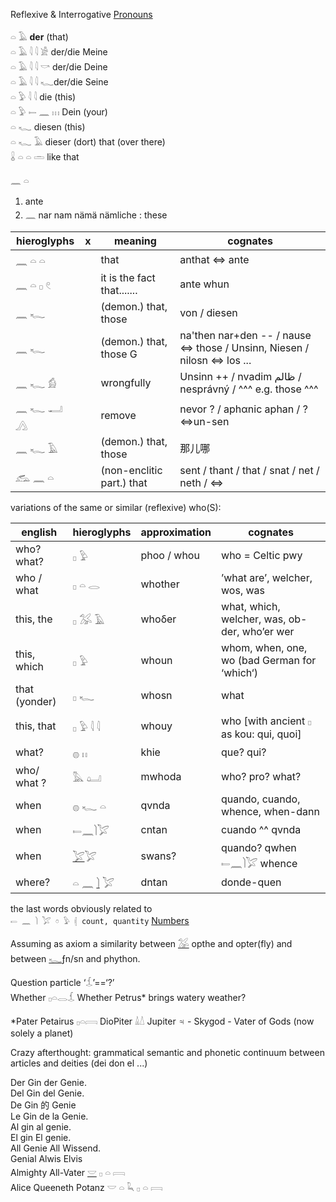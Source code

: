 Reflexive & Interrogative [Pronouns](Pronouns)  

𓏏 𓄿 **der** (that)  
𓏏 𓄿 𓇋 𓇋 𓀀 der/die Meine  
𓏏 𓄿 𓇋 𓇋 𓎡 der/die Deine  
𓏏 𓄿 𓇋 𓇋 𓆑der/die Seine  
𓏏 𓅱 𓇋 𓇋 die (this)  
𓏏 𓅱 𓍿 𓈖 𓏥 Dein (your)  
𓏏 𓆑 diesen (this)  
𓏏 𓆑 𓄿 dieser (dort) that (over there)  
𓏇 𓏏 𓏏 𓏛 like that  

𓈖 𓏏  
1) ante  
2) 𓈖 nar nam nämä nämliche : these  

|hieroglyphs|x|meaning|cognates|  
|-----------|-|-------------|--------|  
𓈖 𓏏 𓏏||that|anthat ⇔ ante  
𓈖 𓏏 𓊪 𓏲||it is the fact that.......|ante whun  
𓈖 𓆑||(demon.) that, those|  von / diesen  
𓈖 𓆑||(demon.) that, those  G|na'then nar+den -- / nause ⇔ those / Unsinn, Niesen / nilosn ⇔ los ...  
𓈖 𓆑 𓀁||wrongfully|Unsinn ++ / nvadim ظالم / nesprávný / ^^^ e.g. those ^^^  
𓈖 𓆑 𓂝 𓂻||remove|nevor ? / aphαnic aphan / ?⇔un-sen  
𓈖 𓆑 𓄿||(demon.) that, those| 那儿哪  
𓃹 𓈖 𓏏||(non-enclitic part.) that|sent / thant / that / snat / net / neth / ⇔  



variations of the same or similar (reflexive) who(S):  

|english|hieroglyphs|approximation|cognates|  
|-------|-----------|-------------|--------|  
who? what? |  𓊪   𓅱	|phoo / whou|  who  = Celtic pwy  
who / what | 𓊪   𓏏   𓂋|whother| ’what are’, welcher, wos, was  
this, the|  𓊪   𓅮   𓄿 	|whoδer | what, which, welcher, was, ob-der, who’er wer  
this, which |   𓊪   𓅱	|whoun| whom, when, one, wo (bad German for ‘which‘)  
that (yonder)|    𓊪   𓆑	|whosn| what  
this, that|   𓊪  𓅱  𓇋   𓇋  |whouy| who [with ancient 𓊪 as kou: qui, quoi]  
what?   |𓐍  𓏮   			|khie| que? qui?  
who/ what ?|   𓅓 𓂟   	|mwhoda| who? pro? what?  
when|𓐍 𓆑 𓏏|qvnda| quando, cuando, whence, when-dann  
when|𓍿𓈖𓌙𓅯 |cntan|cuando ^^ qvnda  
when|[𓅯](𓅯)𓅯|swans?|quando? qwhen  𓍿𓈖𓌙𓅯 whence  
where?|𓏏 𓈖 [𓌙](𓌙) 𓅯|dntan| donde-quen  

the last words obviously related to  
`𓍿 𓈖 𓌙 𓅯 𓏌 𓅱 𓏜 count, quantity` [Numbers](Numbers)  

Assuming as axiom a similarity between [𓅮](𓅮) opthe and opter(fly) and between [𓆑](𓆑)ƒn/sn and phython.  

Question particle  ‘𓆵’==‘?’  
Whether 𓊪𓏏𓂋𓆵 	Whether Petrus* brings watery weather?  

 *Pater Petairus 𓊪𓏏𓇯 DioPiter 𓏙𓏚 Jupiter ♃ - Skygod - Vater of Gods (now solely a planet)  


Crazy afterthought: grammatical semantic and phonetic continuum between articles and deities (dei don el ...)  

Der Gin der Genie.  
Del Gin del Genie.  
De Gin 的 Genie  
Le Gin de la Genie.  
Al gin al genie.  
El gin El genie.  
All Genie All Wissend.  
Genial Alwis Elvis  
Almighty All-Vater [𓎟](𓎟) 𓊪 𓏏 𓇯  
Alice Queeneth Potanz 𓎟 𓏏 𓆗 𓊪 𓏏 𓇯  
